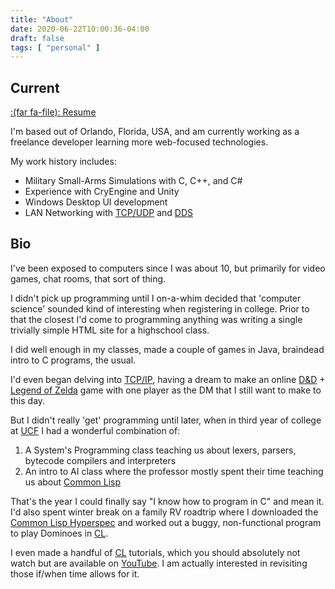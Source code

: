 ```yaml
---
title: "About"
date: 2020-06-22T10:00:36-04:00
draft: false
tags: [ "personal" ]
---
```



## Current

[:(far fa-file): Resume][resume]

I'm based out of Orlando, Florida, USA, and am currently working as a freelance developer learning more web-focused technologies.

My work history includes:

* Military Small-Arms Simulations with C, C++, and C#
* Experience with CryEngine and Unity
* Windows Desktop UI development
* LAN Networking with [TCP/UDP][networking] and [DDS][dds]

## Bio

I've been exposed to computers since I was about 10, but primarily for video games, chat rooms, that sort of thing.

I didn't pick up programming until I on-a-whim decided that 'computer science' sounded kind of interesting when registering in college. Prior to that the closest I'd come to programming anything was writing a single trivially simple HTML site for a highschool class.

I did well enough in my classes, made a couple of games in Java, braindead intro to C programs, the usual.

I'd even began delving into [TCP/IP][networking], having a dream to make an online [D&D][dnd] + [Legend of Zelda][loz] game with one player as the DM that I still want to make to this day.

But I didn't really 'get' programming until later, when in third year of college at [UCF][ucf] I had a wonderful combination of:
1. A System's Programming class teaching us about lexers, parsers, bytecode compilers and interpreters
2. An intro to AI class where the professor mostly spent their time teaching us about [Common Lisp][cl]

That's the year I could finally say "I know how to program in C" and mean it. I'd also spent winter break on a family RV roadtrip where I downloaded the [Common Lisp Hyperspec][clhs] and worked out a buggy, non-functional program to play Dominoes in [CL][cl].

I even made a handful of [CL][cl] tutorials, which you should absolutely not watch but are available on [YouTube][cl-tutorials].
I am actually interested in revisiting those if/when time allows for it.

[resume]: /resume.pdf
[networking]: https://en.wikipedia.org/wiki/Internet_protocol_suite
[dds]: https://en.wikipedia.org/wiki/Data_Distribution_Service
[dnd]: https://dnd.wizards.com/
[loz]: https://en.wikipedia.org/wiki/The_Legend_of_Zelda:_A_Link_to_the_Past
[ucf]: ucf.edu
[cl]: https://common-lisp.net/
[clhs]: http://www.lispworks.com/documentation/HyperSpec/Front/
[cl-tutorials]: https://www.youtube.com/playlist?list=PLE9630387DC2A8AC1
